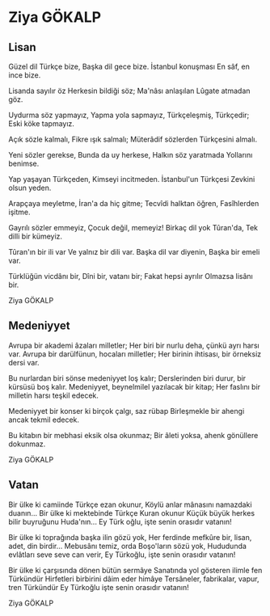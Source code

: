 # Ziya GÖKALP

## Lisan

Güzel dil Türkçe bize,
Başka dil gece bize.
İstanbul konuşması
En sâf, en ince bize.

Lisanda sayılır öz
Herkesin bildiği söz;
Ma'nâsı anlaşılan
Lûgate atmadan göz.

Uydurma söz yapmayız,
Yapma yola sapmayız,
Türkçeleşmiş, Türkçedir;
Eski köke tapmayız.

Açık sözle kalmalı,
Fikre ışık salmalı;
Müterâdif sözlerden
Türkçesini almalı.

Yeni sözler gerekse,
Bunda da uy herkese,
Halkın söz yaratmada
Yollarını benimse.

Yap yaşayan Türkçeden,
Kimseyi incitmeden.
İstanbul'un Türkçesi
Zevkini olsun yeden.

Arapçaya meyletme,
İran'a da hiç gitme;
Tecvîdi halktan öğren,
Fasîhlerden işitme.

Gayrılı sözler emmeyiz,
Çocuk değil, memeyiz!
Birkaç dil yok Tûran'da,
Tek dilli bir kümeyiz.

Tûran'ın bir ili var
Ve yalnız bir dili var.
Başka dil var diyenin,
Başka bir emeli var.

Türklüğün vicdânı bir,
Dîni bir, vatanı bir;
Fakat hepsi ayrılır
Olmazsa lisânı bir.

Ziya GÖKALP

## Medeniyyet

Avrupa bir akademi âzaları milletler;
Her biri bir nurlu deha, çünkü ayrı harsı var.
Avrupa bir darülfünun, hocaları milletler;
Her birinin ihtisası, bir örneksiz dersi var.

Bu nurlardan biri sönse medeniyyet loş kalır;
Derslerinden biri durur, bir kürsüsü boş kalır.
Medeniyyet, beynelmilel yazılacak bir kitap;
Her faslını bir milletin harsı teşkil edecek.

Medeniyyet bir konser ki birçok çalgı, saz rübap
Birleşmekle bir ahengi ancak tekmil edecek.

Bu kitabın bir mebhasi eksik olsa okunmaz;
Bir âleti yoksa, ahenk gönüllere dokunmaz.

Ziya GÖKALP

## Vatan

Bir ülke ki camiinde Türkçe ezan okunur,
Köylü anlar mânasını namazdaki duanın...
Bir ülke ki mektebinde Türkçe Kuran okunur
Küçük büyük herkes bilir buyruğunu Huda'nın...
Ey Türk oğlu, işte senin orasıdır vatanın!

Bir ülke ki toprağında başka ilin gözü yok,
Her ferdinde mefkûre bir, lisan, adet, din birdir...
Mebusânı temiz, orda Boşo'ların sözü yok,
Hududunda evlâtları seve seve can verir,
Ey Türkoğlu, işte senin orasıdır vatanın!

Bir ülke ki çarşısında dönen bütün sermâye
Sanatında yol gösteren ilimle fen Türkündür
Hirfetleri birbirini dâim eder himâye
Tersâneler, fabrikalar, vapur, tren Türkündür
Ey Türkoğlu işte senin orasıdır vatanın!

Ziya GÖKALP